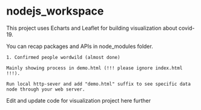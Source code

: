 # nodejs_workspace
This project uses Echarts and Leaflet for building visualization about covid-19.

   You can recap packages and APIs in node_modules folder.

    1. Confirmed people wordwild (almost done)
  
    Mainly showing process in demo.html (!!! please ignore index.html !!!).

    Run local http-sever and add "demo.html" suffix to see specific data node through your web server.


Edit and update code for visualization project here further
